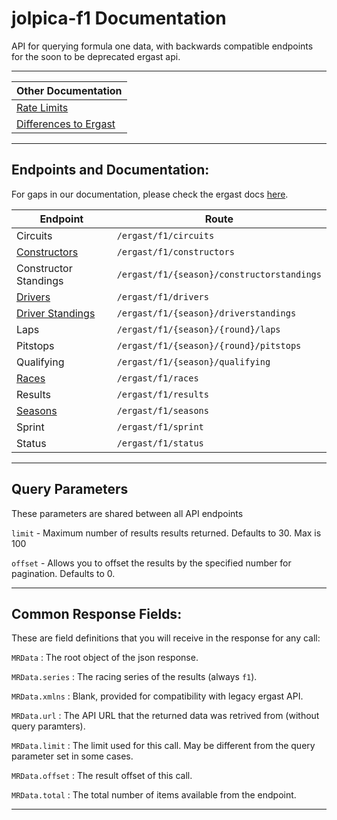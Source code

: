 # jolpica-f1 Documentation

API for querying formula one data, with backwards compatible endpoints for the soon to be deprecated ergast api.

---
| Other Documentation
|-
| [Rate Limits](/docs/rate_limits.md)
| [Differences to Ergast](/docs/ergast_differences.md)

---

## Endpoints and Documentation:
For gaps in our documentation, please check the ergast docs [here](http://ergast.com/mrd/). 

| Endpoint                                          | Route |
|-----                                              |-----|
| Circuits                                          | `/ergast/f1/circuits` |
| [Constructors](/docs/endpoints/constructors.md)   | `/ergast/f1/constructors`|
| Constructor Standings                             | `/ergast/f1/{season}/constructorstandings`|
| [Drivers](/docs/endpoints/drivers.md)             | `/ergast/f1/drivers`|
| [Driver Standings](/docs/endpoints/driverStandings.md)                                  | `/ergast/f1/{season}/driverstandings`|
| Laps                                              | `/ergast/f1/{season}/{round}/laps`|
| Pitstops                                          | `/ergast/f1/{season}/{round}/pitstops`|
| Qualifying                                        | `/ergast/f1/{season}/qualifying`|
| [Races](/docs/endpoitns/races.md)                 | `/ergast/f1/races`|
| Results                                           | `/ergast/f1/results`|
| [Seasons](/docs/endpoints/seasons.md)             | `/ergast/f1/seasons`|
| Sprint                                            | `/ergast/f1/sprint`|
| Status                                            |  `/ergast/f1/status`|

---

## Query Parameters

These parameters are shared between all API endpoints

`limit` - Maximum number of results results returned. Defaults to 30. Max is 100

`offset` - Allows you to offset the results by the specified number for pagination. Defaults to 0.

---

## Common Response Fields:

These are field definitions that you will receive in the response for any call:

`MRData` : The root object of the json response.

`MRData.series` : The racing series of the results (always `f1`).

`MRData.xmlns` : Blank, provided for compatibility with legacy ergast API.

`MRData.url` : The API URL that the returned data was retrived from (without query paramters).

`MRData.limit` : The limit used for this call. May be different from the query parameter set in some cases.

`MRData.offset` : The result offset of this call.

`MRData.total` : The total number of items available from the endpoint.

---
